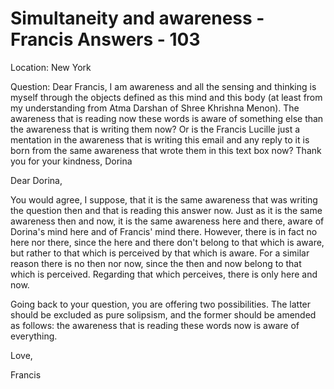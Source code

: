 # Simultaneity and awareness - Francis Answers - 103

Location: New York 

Question: Dear Francis, I am awareness and all the sensing and thinking is myself through the objects defined as this mind and this body (at least from my understanding from Atma Darshan of Shree Khrishna Menon). The awareness that is reading now these words is aware of something else than the awareness that is writing them now? Or is the Francis Lucille just a mentation in the awareness that is writing this email and any reply to it is born from the same awareness that wrote them in this text box now? Thank you for your kindness, Dorina

Dear Dorina,

You would agree, I suppose, that it is the same awareness that was writing the question then and that is reading this answer now. Just as it is the same awareness then and now, it is the same awareness here and there, aware of Dorina's mind here and of Francis' mind there. However, there is in fact no here nor there, since the here and there don't belong to that which is aware, but rather to that which is perceived by that which is aware. For a similar reason there is no then nor now, since the then and now belong to that which is perceived. Regarding that which perceives, there is only here and now.

Going back to your question, you are offering two possibilities. The latter should be excluded as pure solipsism, and the former should be amended as follows: the awareness that is reading these words now is aware of everything.

Love,

Francis

